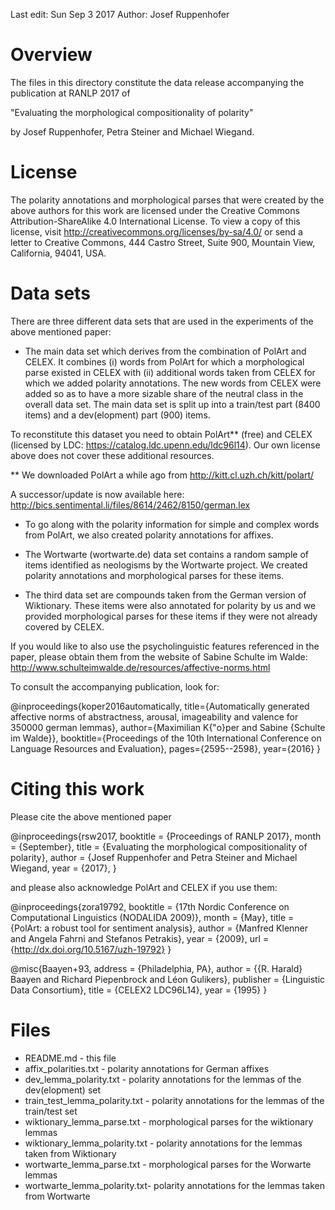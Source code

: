 Last edit: Sun Sep  3 2017
Author: Josef Ruppenhofer

# Overview

The files in this directory constitute the data release
accompanying the publication at RANLP 2017 of

"Evaluating the morphological compositionality of polarity"

by Josef Ruppenhofer, Petra Steiner and Michael Wiegand.

# License

The polarity annotations and morphological parses that were created by the above authors for this work are licensed under the Creative Commons Attribution-ShareAlike 4.0 International License. To view a copy of this license, visit http://creativecommons.org/licenses/by-sa/4.0/ or send a letter to Creative Commons, 444 Castro Street, Suite 900, Mountain View, California, 94041, USA.

# Data sets

There are three different data sets that are used in the experiments of the above mentioned paper:

- The main data set which derives from the combination of PolArt and CELEX.
It combines (i)  words from PolArt for which a morphological parse existed in CELEX with (ii) additional words taken from CELEX for which we added polarity annotations. The new words from CELEX were added so as to have a more sizable  share of the neutral class in the overall data set.
The main data set is split up into a train/test part (8400 items) and a dev(elopment) part (900) items.

To reconstitute this dataset you need to obtain PolArt** (free) and CELEX (licensed by LDC: https://catalog.ldc.upenn.edu/ldc96l14). Our own license above does not cover these additional resources.

** We downloaded PolArt a while ago from
http://kitt.cl.uzh.ch/kitt/polart/

A successor/update is now available here:
http://bics.sentimental.li/files/8614/2462/8150/german.lex


- To go along with the polarity information for simple and complex words from PolArt, we also created polarity annotations for affixes.

- The Wortwarte (wortwarte.de) data set contains a random sample of items identified as neologisms by the Wortwarte project. We created polarity annotations and morphological parses for these items.

-  The third data set are compounds taken from the German version of Wiktionary. These items were also annotated for polarity by us and we provided morphological parses for these items if they were not already covered by CELEX.

If you would like to also use the psycholinguistic features referenced in the paper, please obtain them from the website of Sabine Schulte im Walde: http://www.schulteimwalde.de/resources/affective-norms.html

To consult the accompanying publication, look for:

@inproceedings{koper2016automatically,
  title={Automatically generated affective norms of abstractness, arousal, imageability and valence for 350000 german lemmas},
  author={Maximilian K{\"o}per  and Sabine {Schulte im Walde}},
  booktitle={Proceedings of the 10th International Conference on Language Resources and Evaluation},
  pages={2595--2598},
  year={2016}
}

# Citing this work

Please cite the above mentioned paper

@inproceedings{rsw2017,
       booktitle = {Proceedings of RANLP 2017},
           month = {September},
           title = {Evaluating the morphological compositionality of polarity},
          author = {Josef Ruppenhofer and Petra Steiner and Michael Wiegand,
            year = {2017},
}


and please also acknowledge PolArt and CELEX if you use them:

@inproceedings{zora19792,
       booktitle = {17th Nordic Conference on Computational Linguistics (NODALIDA 2009)},
           month = {May},
           title = {PolArt: a robust tool for sentiment analysis},
          author = {Manfred Klenner  and Angela Fahrni and Stefanos Petrakis},
            year = {2009},
             url = {http://dx.doi.org/10.5167/uzh-19792}
}

@misc{Baayen+93,
    address = {Philadelphia, PA},
    author = {{R. Harald} Baayen  and Richard Piepenbrock and Léon Gulikers},
    publisher = {Linguistic Data Consortium},
    title = {CELEX2 LDC96L14},
    year = {1995}
}



# Files

* README.md - this file
* affix_polarities.txt - polarity annotations for German affixes
* dev_lemma_polarity.txt - polarity annotations for the lemmas of the dev(elopment) set
* train_test_lemma_polarity.txt - polarity annotations for the lemmas of the train/test set
* wiktionary_lemma_parse.txt - morphological parses for the wiktionary lemmas
* wiktionary_lemma_polarity.txt - polarity annotations for the lemmas taken from Wiktionary
* wortwarte_lemma_parse.txt - morphological parses for the Worwarte lemmas
* wortwarte_lemma_polarity.txt-  polarity annotations for the lemmas taken from Wortwarte
